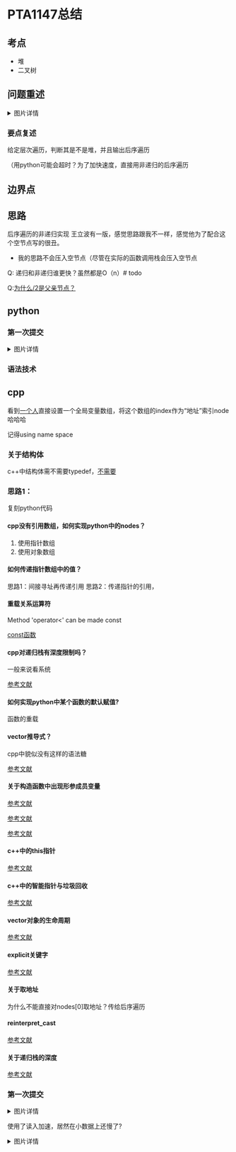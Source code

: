 # PTA1147总结
## 考点
+ 堆
+ 二叉树


## 问题重述
<details><summary>图片详情</summary><img src="https://raw.githubusercontent.com/ednow/cloudimg/main/githubio/20210816222514.png" alt="找不到图片(Image not found)" onerror="this.onerror=null;this.src='https://gitee.com/ednow/cloudimg/raw/main/githubio/20210816222514.png';" /></details>

### 要点复述
给定层次遍历，判断其是不是堆，并且输出后序遍历

（用python可能会超时？为了加快速度，直接用非递归的后序遍历

## 边界点

## 思路
后序遍历的非递归实现 王立波有一版，感觉思路跟我不一样，感觉他为了配合这个空节点写的很丑。
+ 我的思路不会压入空节点（尽管在实际的函数调用栈会压入空节点

Q: 递归和非递归谁更快？虽然都是O（n）# todo

Q:[为什么/2是父亲节点？](https://blog.csdn.net/weixin_33901843/article/details/91457366)

## python

### 第一次提交
<details><summary>图片详情</summary><img src="https://raw.githubusercontent.com/ednow/cloudimg/main/githubio/20210817013644.png" alt="找不到图片(Image not found)" onerror="this.onerror=null;this.src='https://gitee.com/ednow/cloudimg/raw/main/githubio/20210817013644.png';" /></details>

### 语法技术


## cpp
看到[一个人](https://blog.csdn.net/birdmanqin/article/details/104110628)直接设置一个全局变量数组，将这个数组的index作为“地址”索引node哈哈哈

记得using name space

### 关于结构体
c++中结构体需不需要typedef，[不需要](https://ask.csdn.net/questions/768441)



### 思路1：
复刻python代码

#### cpp没有引用数组，如何实现python中的nodes？
1. 使用指针数组
2. 使用对象数组

#### 如何传递指针数组中的值？
思路1：间接寻址再传递引用
思路2：传递指针的引用，

#### 重载关系运算符
Method 'operator<' can be made const

[const函数](https://www.cnblogs.com/fan-0802-WHU/p/10961279.html)

#### cpp对递归栈有深度限制吗？
一般来说看系统

[参考文献](https://stackoverflow.com/questions/2630054/does-c-limit-recursion-depth)

#### 如何实现python中某个函数的默认赋值?
函数的重载

#### vector推导式？
cpp中貌似没有这样的语法糖

[参考文献](https://stackoverflow.com/questions/36339533/how-to-generate-vector-like-list-comprehension)

#### 关于构造函数中出现形参成员变量
[参考文献](https://www.zhihu.com/question/54031505)

[参考文献](https://stackoverflow.com/questions/268587/can-i-use-identical-names-for-fields-and-constructor-parameters)

[参考文献](https://stackoverflow.com/questions/34959703/what-happens-when-constructors-parameter-has-same-name-as-member-variable)

#### c++中的this指针

[参考文献](http://c.biancheng.net/view/2226.html)

#### c++中的智能指针与垃圾回收
[参考文献](https://www.jianshu.com/p/a70565441745)

#### vector对象的生命周期
[参考文献](https://zhuanlan.zhihu.com/p/35002132)

#### explicit关键字

[参考文献](https://www.cnblogs.com/rednodel/p/9299251.html)


#### 关于取地址
为什么不能直接对nodes[0]取地址？传给后序遍历

#### reinterpret_cast
[参考文献](http://c.biancheng.net/view/410.html)

#### 关于递归栈的深度
[参考文献](https://stackoverflow.com/questions/2630054/does-c-limit-recursion-depth)

### 第一次提交

<details><summary>图片详情</summary><img src="https://raw.githubusercontent.com/ednow/cloudimg/main/githubio/20210817154346.png" alt="找不到图片(Image not found)" onerror="this.onerror=null;this.src='https://gitee.com/ednow/cloudimg/raw/main/githubio/20210817154346.png';" /></details>

使用了读入加速，居然在小数据上还慢了?
<details><summary>图片详情</summary><img src="https://raw.githubusercontent.com/ednow/cloudimg/main/githubio/20210817154553.png" alt="找不到图片(Image not found)" onerror="this.onerror=null;this.src='https://gitee.com/ednow/cloudimg/raw/main/githubio/20210817154553.png';" /></details>